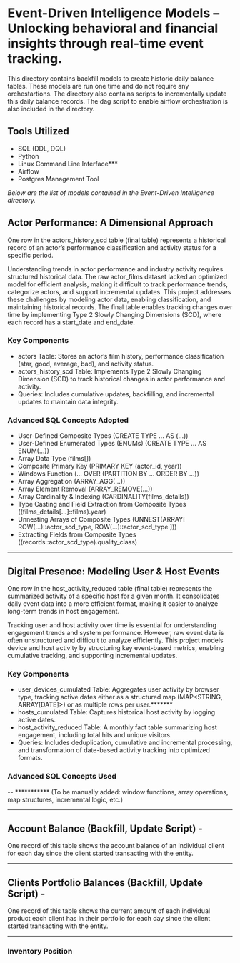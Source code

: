 # Event-Driven Intelligence Models – Unlocking behavioral and financial insights through real-time event tracking.

This directory contains backfill models to create historic daily balance tables. These models are run one time and do not require any orchestartions. The directory also contains scripts to incrementally update this daily balance records. The dag script to enable airflow orchestration is also included in the directory.


## Tools Utilized
- SQL (DDL, DQL) 
- Python
- Linux Command Line Interface***
- Airflow
- Postgres Management Tool


*Below are the list of models contained in the Event-Driven Intelligence directory.*

## Actor Performance: A Dimensional Approach
One row in the actors_history_scd table (final table) represents a historical record of an actor’s performance classification and activity status for a specific period.

Understanding trends in actor performance and industry activity requires structured historical data. The raw actor_films dataset lacked an optimized model for efficient analysis, making it difficult to track performance trends, categorize actors, and support incremental updates. This project addresses these challenges by modeling actor data, enabling classification, and maintaining historical records. The final table enables tracking changes over time by implementing Type 2 Slowly Changing Dimensions (SCD), where each record has a start_date and end_date.

### Key Components
- actors Table: Stores an actor’s film history, performance classification (star, good, average, bad), and activity status.
- actors_history_scd Table: Implements Type 2 Slowly Changing Dimension (SCD) to track historical changes in actor performance and activity.
- Queries: Includes cumulative updates, backfilling, and incremental updates to maintain data integrity.

### Advanced SQL Concepts Adopted
- User-Defined Composite Types (CREATE TYPE ... AS (...))
- User-Defined Enumerated Types (ENUMs) (CREATE TYPE ... AS ENUM(...))
- Array Data Type (films[])
- Composite Primary Key (PRIMARY KEY (actor_id, year))
- Windows Function (... OVER (PARTITION BY ... ORDER BY ...))
- Array Aggregation (ARRAY_AGG(...))
- Array Element Removal (ARRAY_REMOVE(...))
- Array Cardinality & Indexing (CARDINALITY(films_details))
- Type Casting and Field Extraction from Composite Types ((films_details[...]::films).year)
- Unnesting Arrays of Composite Types (UNNEST(ARRAY[ ROW(...)::actor_scd_type, ROW(...)::actor_scd_type ]))
- Extracting Fields from Composite Types ((records::actor_scd_type).quality_class)
_________________

## Digital Presence: Modeling User & Host Events
One row in the host_activity_reduced table (final table) represents the summarized activity of a specific host for a given month. It consolidates daily event data into a more efficient format, making it easier to analyze long-term trends in host engagement.

Tracking user and host activity over time is essential for understanding engagement trends and system performance. However, raw event data is often unstructured and difficult to analyze efficiently. This project models device and host activity by structuring key event-based metrics, enabling cumulative tracking, and supporting incremental updates.

### Key Components
- user_devices_cumulated Table: Aggregates user activity by browser type, tracking active dates either as a structured map (MAP<STRING, ARRAY[DATE]>) or as multiple rows per user.*******
- hosts_cumulated Table: Captures historical host activity by logging active dates.
- host_activity_reduced Table: A monthly fact table summarizing host engagement, including total hits and unique visitors.
- Queries: Includes deduplication, cumulative and incremental processing, and transformation of date-based activity tracking into optimized formats.

### Advanced SQL Concepts Used
-- *********** (To be manually added: window functions, array operations, map structures, incremental logic, etc.)
_________________

## Account Balance (Backfill, Update Script) - 
One record of this table shows the account balance of an individual client for each day since the client started transacting with the entity.

_________________

## Clients Portfolio Balances (Backfill, Update Script) - 
One record of this table shows the current amount of each individual product each client has in their portfolio for each day since the client started transacting with the entity.

_________________

### Inventory Position